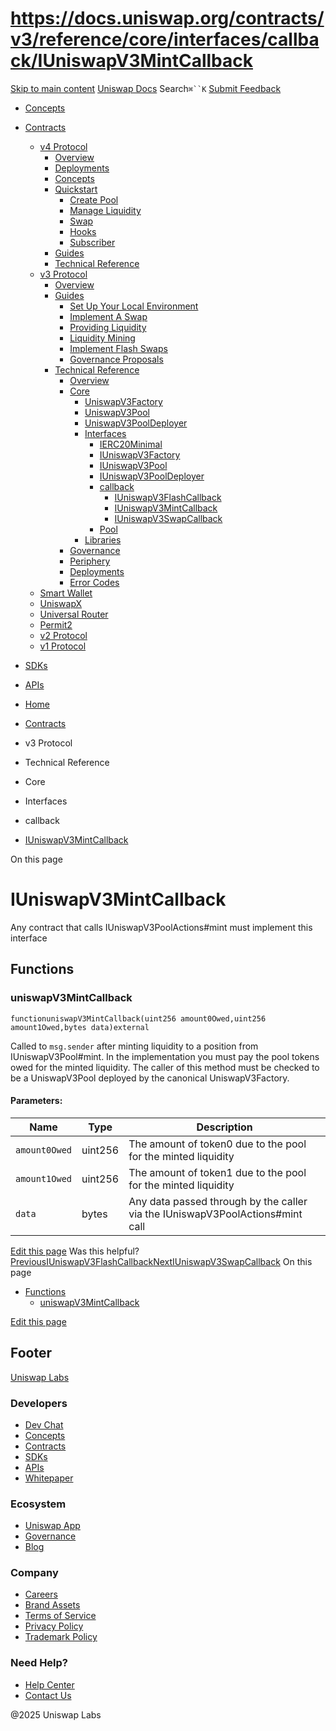 # https://docs.uniswap.org/contracts/v3/reference/core/interfaces/callback/IUniswapV3MintCallback

[Skip to main content](https://docs.uniswap.org/contracts/v3/reference/core/interfaces/callback/IUniswapV3MintCallback#__docusaurus_skipToContent_fallback)
[Uniswap Docs](https://docs.uniswap.org/)
Search`⌘``K`
[Submit Feedback](https://docs.google.com/forms/d/e/1FAIpQLSdjSkZam8KiatL9XACRVxCHjDJjaPGbls77PCXDKFn4JwykXg/viewform)
  * [Concepts](https://docs.uniswap.org/concepts/overview)
  * [Contracts](https://docs.uniswap.org/contracts/v4/overview)
    * [v4 Protocol](https://docs.uniswap.org/contracts/v3/reference/core/interfaces/callback/IUniswapV3MintCallback)
      * [Overview](https://docs.uniswap.org/contracts/v4/overview)
      * [Deployments](https://docs.uniswap.org/contracts/v4/deployments)
      * [Concepts](https://docs.uniswap.org/contracts/v3/reference/core/interfaces/callback/IUniswapV3MintCallback)
      * [Quickstart](https://docs.uniswap.org/contracts/v3/reference/core/interfaces/callback/IUniswapV3MintCallback)
        * [Create Pool](https://docs.uniswap.org/contracts/v4/quickstart/create-pool)
        * [Manage Liquidity](https://docs.uniswap.org/contracts/v3/reference/core/interfaces/callback/IUniswapV3MintCallback)
        * [Swap](https://docs.uniswap.org/contracts/v4/quickstart/swap)
        * [Hooks](https://docs.uniswap.org/contracts/v3/reference/core/interfaces/callback/IUniswapV3MintCallback)
        * [Subscriber](https://docs.uniswap.org/contracts/v4/quickstart/subscriber)
      * [Guides](https://docs.uniswap.org/contracts/v3/reference/core/interfaces/callback/IUniswapV3MintCallback)
      * [Technical Reference](https://docs.uniswap.org/contracts/v3/reference/core/interfaces/callback/IUniswapV3MintCallback)
    * [v3 Protocol](https://docs.uniswap.org/contracts/v3/reference/core/interfaces/callback/IUniswapV3MintCallback)
      * [Overview](https://docs.uniswap.org/contracts/v3/overview)
      * [Guides](https://docs.uniswap.org/contracts/v3/reference/core/interfaces/callback/IUniswapV3MintCallback)
        * [Set Up Your Local Environment](https://docs.uniswap.org/contracts/v3/guides/local-environment)
        * [Implement A Swap](https://docs.uniswap.org/contracts/v3/reference/core/interfaces/callback/IUniswapV3MintCallback)
        * [Providing Liquidity](https://docs.uniswap.org/contracts/v3/reference/core/interfaces/callback/IUniswapV3MintCallback)
        * [Liquidity Mining](https://docs.uniswap.org/contracts/v3/reference/core/interfaces/callback/IUniswapV3MintCallback)
        * [Implement Flash Swaps](https://docs.uniswap.org/contracts/v3/reference/core/interfaces/callback/IUniswapV3MintCallback)
        * [Governance Proposals](https://docs.uniswap.org/contracts/v3/reference/core/interfaces/callback/IUniswapV3MintCallback)
      * [Technical Reference](https://docs.uniswap.org/contracts/v3/reference/core/interfaces/callback/IUniswapV3MintCallback)
        * [Overview](https://docs.uniswap.org/contracts/v3/reference/overview)
        * [Core](https://docs.uniswap.org/contracts/v3/reference/core/interfaces/callback/IUniswapV3MintCallback)
          * [UniswapV3Factory](https://docs.uniswap.org/contracts/v3/reference/core/UniswapV3Factory)
          * [UniswapV3Pool](https://docs.uniswap.org/contracts/v3/reference/core/UniswapV3Pool)
          * [UniswapV3PoolDeployer](https://docs.uniswap.org/contracts/v3/reference/core/UniswapV3PoolDeployer)
          * [Interfaces](https://docs.uniswap.org/contracts/v3/reference/core/interfaces/callback/IUniswapV3MintCallback)
            * [IERC20Minimal](https://docs.uniswap.org/contracts/v3/reference/core/interfaces/IERC20Minimal)
            * [IUniswapV3Factory](https://docs.uniswap.org/contracts/v3/reference/core/interfaces/IUniswapV3Factory)
            * [IUniswapV3Pool](https://docs.uniswap.org/contracts/v3/reference/core/interfaces/IUniswapV3Pool)
            * [IUniswapV3PoolDeployer](https://docs.uniswap.org/contracts/v3/reference/core/interfaces/IUniswapV3PoolDeployer)
            * [callback](https://docs.uniswap.org/contracts/v3/reference/core/interfaces/callback/IUniswapV3MintCallback)
              * [IUniswapV3FlashCallback](https://docs.uniswap.org/contracts/v3/reference/core/interfaces/callback/IUniswapV3FlashCallback)
              * [IUniswapV3MintCallback](https://docs.uniswap.org/contracts/v3/reference/core/interfaces/callback/IUniswapV3MintCallback)
              * [IUniswapV3SwapCallback](https://docs.uniswap.org/contracts/v3/reference/core/interfaces/callback/IUniswapV3SwapCallback)
            * [Pool](https://docs.uniswap.org/contracts/v3/reference/core/interfaces/callback/IUniswapV3MintCallback)
          * [Libraries](https://docs.uniswap.org/contracts/v3/reference/core/interfaces/callback/IUniswapV3MintCallback)
        * [Governance](https://docs.uniswap.org/contracts/v3/reference/core/interfaces/callback/IUniswapV3MintCallback)
        * [Periphery](https://docs.uniswap.org/contracts/v3/reference/core/interfaces/callback/IUniswapV3MintCallback)
        * [Deployments](https://docs.uniswap.org/contracts/v3/reference/deployments/)
        * [Error Codes](https://docs.uniswap.org/contracts/v3/reference/error-codes)
    * [Smart Wallet](https://docs.uniswap.org/contracts/v3/reference/core/interfaces/callback/IUniswapV3MintCallback)
    * [UniswapX](https://docs.uniswap.org/contracts/v3/reference/core/interfaces/callback/IUniswapV3MintCallback)
    * [Universal Router](https://docs.uniswap.org/contracts/v3/reference/core/interfaces/callback/IUniswapV3MintCallback)
    * [Permit2](https://docs.uniswap.org/contracts/v3/reference/core/interfaces/callback/IUniswapV3MintCallback)
    * [v2 Protocol](https://docs.uniswap.org/contracts/v3/reference/core/interfaces/callback/IUniswapV3MintCallback)
    * [v1 Protocol](https://docs.uniswap.org/contracts/v3/reference/core/interfaces/callback/IUniswapV3MintCallback)
  * [SDKs](https://docs.uniswap.org/sdk/v4/overview)
  * [APIs](https://docs.uniswap.org/api/subgraph/overview)


  * [Home](https://docs.uniswap.org/)
  * [Contracts](https://docs.uniswap.org/contracts/v4/overview)
  * v3 Protocol
  * Technical Reference
  * Core
  * Interfaces
  * callback
  * [IUniswapV3MintCallback](https://docs.uniswap.org/contracts/v3/reference/core/interfaces/callback/IUniswapV3MintCallback)


On this page
# IUniswapV3MintCallback
Any contract that calls IUniswapV3PoolActions#mint must implement this interface
## Functions[​](https://docs.uniswap.org/contracts/v3/reference/core/interfaces/callback/IUniswapV3MintCallback#functions "Direct link to Functions")
### uniswapV3MintCallback[​](https://docs.uniswap.org/contracts/v3/reference/core/interfaces/callback/IUniswapV3MintCallback#uniswapv3mintcallback "Direct link to uniswapV3MintCallback")
```
functionuniswapV3MintCallback(uint256 amount0Owed,uint256 amount1Owed,bytes data)external
```

Called to `msg.sender` after minting liquidity to a position from IUniswapV3Pool#mint.
In the implementation you must pay the pool tokens owed for the minted liquidity. The caller of this method must be checked to be a UniswapV3Pool deployed by the canonical UniswapV3Factory.
#### Parameters:[​](https://docs.uniswap.org/contracts/v3/reference/core/interfaces/callback/IUniswapV3MintCallback#parameters "Direct link to Parameters:")
Name| Type| Description  
---|---|---  
`amount0Owed`| uint256| The amount of token0 due to the pool for the minted liquidity  
`amount1Owed`| uint256| The amount of token1 due to the pool for the minted liquidity  
`data`| bytes| Any data passed through by the caller via the IUniswapV3PoolActions#mint call  
[Edit this page](https://github.com/uniswap/uniswap-docs/tree/main/docs/contracts/v3/reference/core/interfaces/callback/IUniswapV3MintCallback.md)
Was this helpful?
[PreviousIUniswapV3FlashCallback](https://docs.uniswap.org/contracts/v3/reference/core/interfaces/callback/IUniswapV3FlashCallback)[NextIUniswapV3SwapCallback](https://docs.uniswap.org/contracts/v3/reference/core/interfaces/callback/IUniswapV3SwapCallback)
On this page
  * [Functions](https://docs.uniswap.org/contracts/v3/reference/core/interfaces/callback/IUniswapV3MintCallback#functions)
    * [uniswapV3MintCallback](https://docs.uniswap.org/contracts/v3/reference/core/interfaces/callback/IUniswapV3MintCallback#uniswapv3mintcallback)


[Edit this page](https://github.com/uniswap/uniswap-docs/tree/main/docs/contracts/v3/reference/core/interfaces/callback/IUniswapV3MintCallback.md)
## Footer
[Uniswap Labs](https://docs.uniswap.org/)
### Developers
  * [Dev Chat](https://discord.com/invite/uniswap)
  * [Concepts](https://docs.uniswap.org/concepts/overview)
  * [Contracts](https://docs.uniswap.org/contracts/v4/overview)
  * [SDKs](https://docs.uniswap.org/sdk/v4/overview)
  * [APIs](https://docs.uniswap.org/api/subgraph/overview)
  * [Whitepaper](https://app.uniswap.org/whitepaper-v4.pdf)


### Ecosystem
  * [Uniswap App](https://app.uniswap.org/)
  * [Governance](https://www.uniswapfoundation.org/governance)
  * [Blog](https://blog.uniswap.org/)


### Company
  * [Careers](https://boards.greenhouse.io/uniswaplabs)
  * [Brand Assets](https://github.com/Uniswap/brand-assets/raw/main/Uniswap%20Brand%20Assets.zip)
  * [Terms of Service](https://support.uniswap.org/hc/en-us/articles/30935100859661-Uniswap-Labs-Terms-of-Service)
  * [Privacy Policy](https://support.uniswap.org/hc/en-us/articles/30934457771405-Uniswap-Labs-Privacy-Policy)
  * [Trademark Policy](https://support.uniswap.org/hc/en-us/articles/30934762216973-Uniswap-Labs-Trademark-Guidelines)


### Need Help?
  * [Help Center](https://support.uniswap.org/)
  * [Contact Us](https://support.uniswap.org/hc/en-us/requests/new)


@2025 Uniswap Labs
[](https://github.com/uniswap/uniswap-docs)[](https://twitter.com/Uniswap)[](https://discord.com/invite/uniswap)
